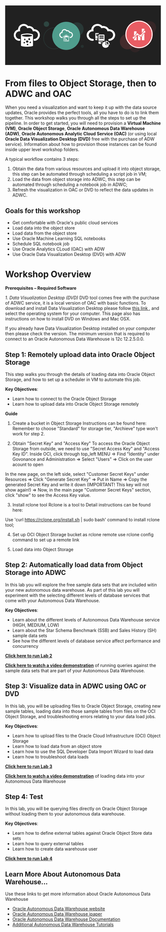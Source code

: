 
![](images/ICON.png)

# From files to Object Storage, then to ADWC and OAC                                    

When you need a visualization and want to keep it up with the data source updates, Oracle provides the perfect tools, all you have to do is to link them together. This workshop walks you through all the steps to set up the pipeline. In order to get started, you will need to provision a **Virtual Machine (VM)**, **Oracle Object Storage**, **Oracle Autonomous Data Warehouse (ADW)**, **Oracle Autonomous Analytic Cloud Service (OAC)** (or using local **Oracle Data Visualization Desktop (DVD)** free with the purchase of ADW service). Information about how to provision those instances can be found inside upper level workshop folders.

A typical workflow contains 3 steps:
1. Obtain the data from various resources and upload it into object storage, this step can be automated through scheduling a script job in VM;  
2. Load the data from object storage into ADWC, this step can be automated through scheduling a notebook job in ADWC; 
3. Refresh the visualization in OAC or DVD to reflect the data updates in ADWC.  

## Goals for this workshop

 - Get comfortable with Oracle's public cloud services
 - Load data into the object store
 - Load data from the object store
 - Use Oracle Machine Learning SQL notebooks
 - Schedule SQL notebook job
 - Use Oracle Analytics CLoud (OAC) with ADW
 - Use Oracle Data Visualization Desktop (DVD) with ADW

# Workshop Overview

**Prerequisites – Required Software**

*1. Data Visualization Desktop (DVD)*
  DVD tool comes free with the purchase of ADWC service, it is a local version of OAC with basic functions. 
  To download and install Data Visualization Desktop please follow <a href="https://www.oracle.com/technetwork/middleware/oracle-data-visualization/downloads/oracle-data-visualization-desktop-2938957.html" target="_blank"> this link </a>, and select the operating system for your computer. This page also has instructions on how to install DVD on Windows and Mac OSX.

  If you already have Data Visualization Desktop installed on your computer then please check the version. The minimum version that is required to connect to an Oracle Autonomous Data Warehouse is 12c 12.2.5.0.0.

## Step 1: Remotely upload data into Oracle Object Storage 
This step walks you through the details of loading data into Oracle Object Storage, and how to set up a scheduler in VM to automate this job.

**Key Objectives**:

- Learn how to connect to the Oracle Object Storage
- Learn how to upload data into Oracle Object Storage remotely

**Guide**

1. Create a bucket in Object Storage
Instructions can be found here:
Remember to choose "Standard" for storage tier, "Archieve" type won't work for step 2.

2. Obtain "Secret Key" and "Access Key"
To access the Oracle Object Storage from outside, we need to use "Secret Access Key" and "Access Key ID".
Inside OCI, click through top_left MENU => Find "Identity" under Govonance and Administration => Select "Users" => Click on the user acount to open

In the new page, on the left side, select "Customer Secret Keys" under Resources => Click "Generate Secret Key" => Put in Name => Copy the generated Secret Key and write it down (IMPORTANT! This key will not show again!) => Now, in the main page "Customer Secret Keys" section, click "show" to see the Access Key value.

3. Install rclone tool
Rclone is a tool to
Detail instructions can be found here:

Use 'curl https://rclone.org/install.sh | sudo bash' command to install rclone tool;


4. Set up OCI Object Storage bucket as rclone remote
use rclone config command to set up a remote link



5. Load data into Object Storage



## Step 2: Automatically load data from Object Storage into ADWC
In this lab you will explore the free sample data sets that are included witin your new autonomous data warehouse. As part of this lab you will experiment with the selecting different levels of database services that come with your Autonomous Data Warehouse.

**Key Objectives**:

- Learn about the different levels of Autonomous Data Warehouse service (HIGH, MEDIUM, LOW)
- Learn about the Star Schema Benchmark (SSB) and Sales History (SH) sample data sets
- See how the different levels of database service affect performance and concurrency

**[Click here to run Lab 2](LabGuide2.md)**

<a href="https://apexapps.oracle.com/pls/apex/f?p=44785:112:0::::P112_CONTENT_ID:22791" target="_blank">**Click here to watch a video demonstration**</a> of running queries against the sample data sets that are part of your Autonomous Data Warehouse.


## Step 3: Visualize data in ADWC using OAC or DVD
In this lab, you will be uploading files to Oracle Object Storage, creating new sample tables, loading data into those sample tables from files on the OCI Object Storage, and troubleshooting errors relating to your data load jobs.

**Key Objectives**:

- Learn how to upload files to the Oracle Cloud Infrastructure (OCI) Object Storage
- Learn how to load data from an object store
- Learn how to use the SQL Developer Data Import Wizard to load data
- Learn how to troubleshoot data loads

**[Click here to run Lab 3](LabGuide3OOW.md)**

<a href="https://apexapps.oracle.com/pls/apex/f?p=44785:112:0::::P112_CONTENT_ID:22792" target="_blank">**Click here to watch a video demonstration**</a> of loading data into your Autonomous Data Warehouse


## Step 4: Test
In this lab, you will be querying files directly on Oracle Object Storage without loading them to your autonomous data warehouse.

**Key Objectives**:

- Learn how to define external tables against Oracle Object Store data sets
- Learn how to query external tables
- Learn how to create data warehouse user

**[Click here to run Lab 4](LabGuide4.md)**





## Learn More About Autonomous Data Warehouse...

Use these links to get more information about Oracle Autonomous Data Warehouse

 - <a href="https://www.oracle.com/database/data-warehouse/index.html" target="_blank">Oracle Autonomous Data Warehouse website</a>
 - <a href="http://www.oracle.com/us/products/database/autonomous-dw-cloud-ipaper-3938921.pdf" target="_blank">Oracle Autonomous Data Warehouse ipaper</a>
 - <a href="https://docs.oracle.com/en/cloud/paas/autonomous-data-warehouse-cloud/index.html" target="_blank">Oracle Autonomous Data Warehouse Documentation</a>
 - <a href="https://docs.oracle.com/en/cloud/paas/autonomous-data-warehouse-cloud/tutorials.html" target="_blank">Additional Autonomous Data Warehouse Tutorials</a>
